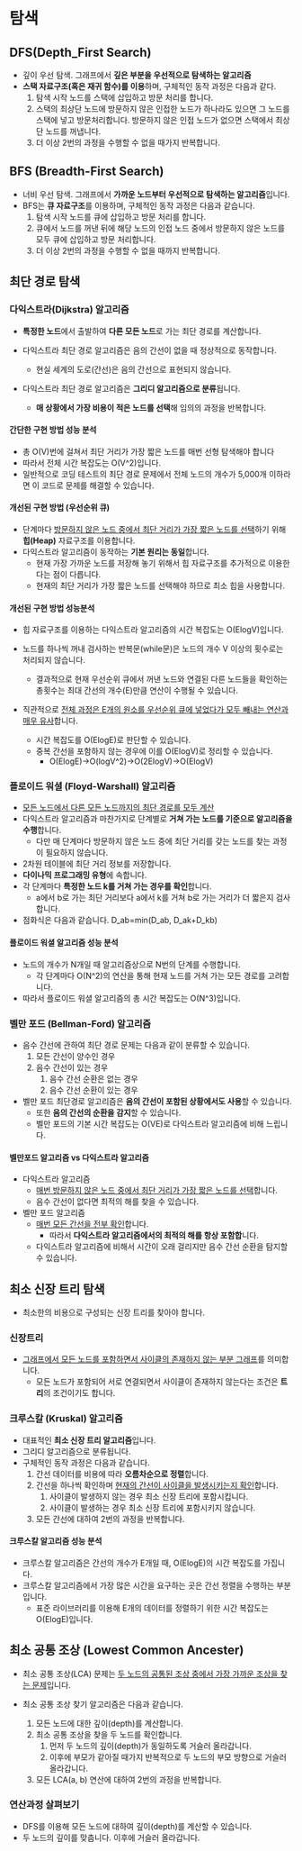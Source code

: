 # 탐색

## DFS(Depth_First Search)

- 깊이 우선 탐색. 그래프에서 **깊은 부분을 우선적으로 탐색하는 알고리즘**
- **스택 자료구조(혹은 재귀 함수)를 이용**하며, 구체적인 동작 과정은 다음과 같다.
  1. 탐색 시작 노드를 스택에 삽입하고 방문 처리를 합니다.
  2. 스택의 최상단 노드에 방문하지 않은 인접한 노드가 하나라도 있으면 그 노드를 스택에 넣고 방문처리합니다. 방문하지 않은 인접 노드가 없으면 스택에서 최상단 노드를 꺼냅니다.
  3. 더 이상 2번의 과정을 수행할 수 없을 때가지 반복합니다.

## BFS (Breadth-First Search)

- 너비 우선 탐색. 그래프에서 **가까운 노드부터 우선적으로 탐색하는 알고리즘**입니다.
- BFS는 **큐 자료구조**를 이용하며, 구체적인 동작 과정은 다음과 같습니다.
  1. 탐색 시작 노드를 큐에 삽입하고 방문 처리를 합니다.
  2. 큐에서 노드를 꺼낸 뒤에 해당 노드의 인접 노드 중에서 방문하지 않은 노드를 모두 큐에 삽입하고 방문 처리합니다.
  3. 더 이상 2번의 과정을 수행할 수 없을 때까지 반복합니다.



## 최단 경로 탐색

### 다익스트라(Dijkstra) 알고리즘

- **특정한 노드**에서 출발하여 **다른 모든 노드**로 가는 최단 경로를 계산합니다.

- 다익스트라 최단 경로 알고리즘은 음의 간선이 없을 때 정상적으로 동작합니다.
  - 현실 세계의 도로(간선)은 음의 간선으로 표현되지 않습니다.
- 다익스트라 최단 경로 알고리즘은 **그리디 알고리즘으로 분류**됩니다.
  - **매 상황에서 가장 비용이 적은 노드를 선택**해 임의의 과정을 반복합니다.

#### 간단한 구현 방법 성능 분석

- 총 O(V)번에 걸쳐서 최단 거리가 가장 짧은 노드를 매번 선형 탐색해야 합니다
- 따라서 전체 시간 복잡도는 O(V^2)입니다.
- 일반적으로 코딩 테스트의 최단 경로 문제에서 전체 노드의 개수가 5,000개 이하라면 이 코드로 문제를 해결할 수 있습니다.

#### 개선된 구현 방법 (우선순위 큐)

- 단계마다 <u>방문하지 않은 노드 중에서 최단 거리가 가장 짧은 노드를 선택</u>하기 위해 **힙(Heap)** 자료구조를 이용합니다.
- 다익스트라 알고리즘이 동작하는 **기본 원리는 동일**합니다.
  - 현재 가장 가까운 노드를 저장해 놓기 위해서 힙 자료구조를 추가적으로 이용한다는 점이 다릅니다.
  - 현재의 최단 거리가 가장 짧은 노드를 선택해야 하므로 최소 힙을 사용합니다.

#### 개선된 구현 방법 성능분석

- 힙 자료구조를 이용하는 다익스트라 알고리즘의 시간 복잡도는 O(ElogV)입니다.

- 노드를 하나씩 꺼내 검사하는 반복문(while문)은 노드의 개수 V 이상의 횟수로는 처리되지 않습니다.

  - 결과적으로 현재 우선순위 큐에서 꺼낸 노드와 연결된 다른 노드들을 확인하는 총횟수는 최대 간선의 개수(E)만큼 연산이 수행될 수 있습니다.

- 직관적으로 <u>전체 과정은 E개의 원소를 우선순위 큐에 넣었다가 모두 빼내는 연산과 매우 유사</u>합니다.

  - 시간 복잡도를 O(ElogE)로 판단할 수 있습니다.
  - 중복 간선을 포함하지 않는 경우에 이를 O(ElogV)로 정리할 수 있습니다.
    - O(ElogE)→O(logV^2)→O(2ElogV)→O(ElogV)

### 플로이드 워셜 (Floyd-Warshall) 알고리즘

- <u>모든 노드에서 다른 모든 노드까지의 최단 경로를 모두 계산</u>
- 다익스트라 알고리즘과 마찬가지로 단계별로 **거쳐 가는 노드를 기준으로 알고리즘을 수행**합니다.
  - 다만 매 단계마다 방문하지 않은 노드 중에 최단 거리를 갖는 노드를 찾는 과정이 필요하지 않습니다.
- 2차원 테이블에 최단 거리 정보를 저장합니다.
- **다이나믹 프로그래밍 유형**에 속합니다.
- 각 단계마다 **특정한 노드 k를 거쳐 가는 경우를 확인**합니다.
  - a에서 b로 가는 최단 거리보다 a에서 k를 거쳐 b로 가는 거리가 더 짧은지 검사합니다.
- 점화식은 다음과 같습니다. D_ab=min(D_ab, D_ak+D_kb)

#### 플로이드 워셜 알고리즘 성능 분석

- 노드의 개수가 N개일 때 알고리즘상으로 N번의 단계를 수행합니다.
  - 각 단계마다 O(N^2)의 연산을 통해 현재 노드를 거쳐 가는 모든 경로를 고려합니다.
- 따라서 플로이드 워셜 알고리즘의 총 시간 복잡도는 O(N^3)입니다.

### 벨만 포드 (Bellman-Ford) 알고리즘

- 음수 간선에 관하여 최단 경로 문제는 다음과 같이 분류할 수 있습니다.
  1) 모든 간선이 양수인 경우
  2) 음수 간선이 있는 경우
     1) 음수 간선 순환은 없는 경우
     2) 음수 간선 순환이 있는 경우
- 벨만 포드 최단경로 알고리즘은 **음의 간선이 포함된 상황에서도 사용**할 수 있습니다.
  - 또한 **음의 간선의 순환을 감지**할 수 있습니다.
  - 벨만 포드의 기본 시간 복잡도는 O(VE)로 다익스트라 알고리즘에 비해 느립니다.

#### 벨만포드 알고리즘 vs 다익스트라 알고리즘

- 다익스트라 알고리즘
  - <u>매번 방문하지 않은 노드 중에서 최단 거리가 가장 짧은 노드를 선택</u>합니다.
  - 음수 간선이 없다면 최적의 해를 찾을 수 있습니다.
- 벨만 포드 알고리즘
  - <u>매번 모든 간선을 전부 확인</u>합니다.
    - 따라서 **다익스트라 알고리즘에서의 최적의 해를 항상 포함합**니다.
  - 다익스트라 알고리즘에 비해서 시간이 오래 걸리지만 음수 간선 순환을 탐지할 수 있습니다.

## 최소 신장 트리 탐색

- 최소한의 비용으로 구성되는 신장 트리를 찾아야 합니다.

### 신장트리

- <u>그래프에서 모든 노드를 포함하면서 사이클의 존재하지 않는 부분 그래프</u>를 의미합니다.
  - 모든 노드가 포함되어 서로 연결되면서 사이클이 존재하지 않는다는 조건은 **트리**의 조건이기도 합니다.

### 크루스칼 (Kruskal) 알고리즘

- 대표적인 **최소 신장 트리 알고리즘**입니다.
- 그리디 알고리즘으로 분류됩니다.
- 구체적인 동작 과정은 다음과 같습니다.
  1. 간선 데이터를 비용에 따라 **오름차순으로 정렬**합니다.
  2. 간선을 하나씩 확인하며 <u>현재의 간선이 사이클을 발생시키는지 확인</u>합니다.
     1. 사이클이 발생하지 않는 경우 최소 신장 트리에 포함시킵니다.
     2. 사이클이 발생하는 경우 최소 신장 트리에 포함시키지 않습니다.
  3. 모든 간선에 대하여 2번의 과정을 반복합니다.

#### 크루스칼 알고리즘 성능 분석

- 크루스칼 알고리즘은 간선의 개수가 E개일 때, O(ElogE)의 시간 복잡도를 가집니다.
- 크루스칼 알고리즘에서 가장 많은 시간을 요구하는 곳은 간선 정렬을 수행하는 부분입니다.
  - 표준 라이브러리를 이용해 E개의 데이터를 정렬하기 위한 시간 복잡도는 O(ElogE)입니다.

## 최소 공통 조상 (Lowest Common Ancester)

- 최소 공통 조상(LCA) 문제는 <u>두 노드의 공통된 조상 중에서 가장 가까운 조상을 찾는 문제</u>입니다.

- 최소 공통 조상 찾기 알고리즘은 다음과 같습니다.
  1. 모든 노드에 대한 깊이(depth)를 계산합니다.
  2. 최소 공통 조상을 찾을 두 노드를 확인합니다.
     1. 먼저 두 노드의 깊이(depth)가 동일하도록 거슬러 올라갑니다.
     2. 이후에 부모가 같아질 때가지 반복적으로 두 노드의 부모 방향으로 거슬러 올라갑니다.
  3. 모든 LCA(a, b) 연산에 대하여 2번의 과정을 반복합니다.

### 연산과정 살펴보기

- DFS를 이용해 모든 노드에 대하여 깊이(depth)를 계산할 수 있습니다.
- 두 노드의 깊이를 맞춥니다. 이후에 거슬러 올라갑니다.